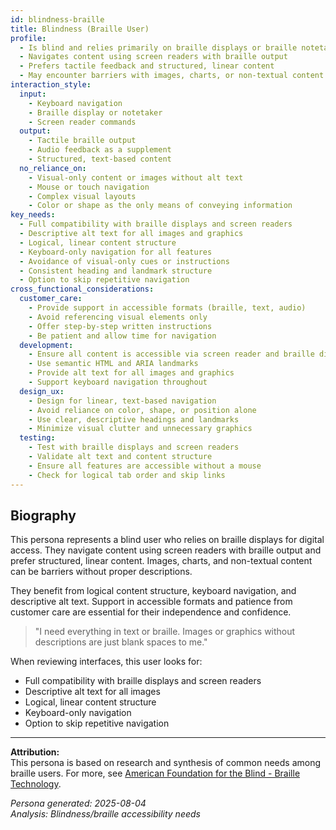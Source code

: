 ```yaml
---
id: blindness-braille 
title: Blindness (Braille User)
profile:
  - Is blind and relies primarily on braille displays or braille notetakers for digital access
  - Navigates content using screen readers with braille output
  - Prefers tactile feedback and structured, linear content
  - May encounter barriers with images, charts, or non-textual content
interaction_style:
  input:
    - Keyboard navigation
    - Braille display or notetaker
    - Screen reader commands
  output:
    - Tactile braille output
    - Audio feedback as a supplement
    - Structured, text-based content
  no_reliance_on:
    - Visual-only content or images without alt text
    - Mouse or touch navigation
    - Complex visual layouts
    - Color or shape as the only means of conveying information
key_needs:
  - Full compatibility with braille displays and screen readers
  - Descriptive alt text for all images and graphics
  - Logical, linear content structure
  - Keyboard-only navigation for all features
  - Avoidance of visual-only cues or instructions
  - Consistent heading and landmark structure
  - Option to skip repetitive navigation
cross_functional_considerations:
  customer_care:
    - Provide support in accessible formats (braille, text, audio)
    - Avoid referencing visual elements only
    - Offer step-by-step written instructions
    - Be patient and allow time for navigation
  development:
    - Ensure all content is accessible via screen reader and braille display
    - Use semantic HTML and ARIA landmarks
    - Provide alt text for all images and graphics
    - Support keyboard navigation throughout
  design_ux:
    - Design for linear, text-based navigation
    - Avoid reliance on color, shape, or position alone
    - Use clear, descriptive headings and landmarks
    - Minimize visual clutter and unnecessary graphics
  testing:
    - Test with braille displays and screen readers
    - Validate alt text and content structure
    - Ensure all features are accessible without a mouse
    - Check for logical tab order and skip links
---
```


## Biography

This persona represents a blind user who relies on braille displays for digital access. They navigate content using screen readers with braille output and prefer structured, linear content. Images, charts, and non-textual content can be barriers without proper descriptions.

They benefit from logical content structure, keyboard navigation, and descriptive alt text. Support in accessible formats and patience from customer care are essential for their independence and confidence.

> "I need everything in text or braille. Images or graphics without descriptions are just blank spaces to me."

When reviewing interfaces, this user looks for:
- Full compatibility with braille displays and screen readers
- Descriptive alt text for all images
- Logical, linear content structure
- Keyboard-only navigation
- Option to skip repetitive navigation

---

**Attribution:**  
This persona is based on research and synthesis of common needs among braille users. For more, see [American Foundation for the Blind - Braille Technology](https://www.afb.org/blindness-and-low-vision/using-technology/braille-technology).

*Persona generated: 2025-08-04*  
*Analysis: Blindness/braille accessibility needs*
